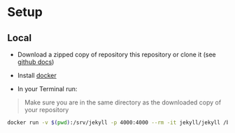 # Setup

## Local

- Download a zipped copy of repository this repository or clone it (see [github docs](https://docs.github.com/en/github))

- Install [docker](https://www.docker.com/products/docker-desktop)

- In your Terminal run:

> Make sure you are in the same directory as the downloaded copy of your repository

```bash
docker run -v $(pwd):/srv/jekyll -p 4000:4000 --rm -it jekyll/jekyll /bin/bash
```
